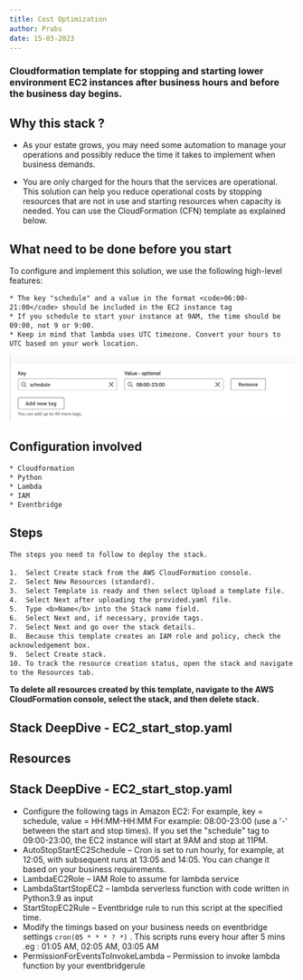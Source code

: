 ```yaml
---
title: Cost Optimization
author: Prabs
date: 15-03-2023
---
```



### Cloudformation template for stopping and starting lower environment EC2 instances after business hours and before the business day begins.



## Why this stack ? 

* As your estate grows, you may need some automation to manage your operations and possibly reduce the time it takes to implement when business demands.

* You are only charged for the hours that the services are operational. This solution can help you reduce operational costs by stopping resources that are not in use and starting resources when capacity is needed. You can use the CloudFormation (CFN) template as explained below.

## What need to be done before you start
To configure and implement this solution, we use the following high-level features:

    * The key "schedule" and a value in the format <code>06:00-21:00</code> should be included in the EC2 instance tag
    * If you schedule to start your instance at 9AM, the time should be 09:00, not 9 or 9:00.
    * Keep in mind that lambda uses UTC timezone. Convert your hours to UTC based on your work location.
![tag](images/EC2_Tag_example.jpg)


## Configuration involved

    * Cloudformation
    * Python
    * Lambda
    * IAM
    * Eventbridge

## Steps

    The steps you need to follow to deploy the stack.

    1.  Select Create stack from the AWS CloudFormation console.
    2.  Select New Resources (standard).
    3.  Select Template is ready and then select Upload a template file.
    4.  Select Next after uploading the provided.yaml file.
    5.  Type <b>Name</b> into the Stack name field.
    6.  Select Next and, if necessary, provide tags.
    7.  Select Next and go over the stack details.
    8.  Because this template creates an IAM role and policy, check the acknowledgement box.
    9.  Select Create stack.
    10. To track the resource creation status, open the stack and navigate to the Resources tab.

<b> To delete all resources created by this template, navigate to the AWS CloudFormation console, select the stack, and then delete stack.</b>


## Stack DeepDive - EC2_start_stop.yaml

## Resources

## Stack DeepDive - EC2_start_stop.yaml


*	Configure the following tags in Amazon EC2: For example, key = schedule, value = HH:MM-HH:MM For example: 08:00-23:00 (use a '-' between the start and stop times). If you set the "schedule" tag to 09:00-23:00, the EC2 instance will start at 9AM and stop at 11PM.
*   AutoStopStartEC2Schedule – Cron is set to run hourly, for example, at 12:05, with subsequent runs at 13:05 and 14:05. You can change it based on your business requirements.
*   LambdaEC2Role – IAM Role to assume for lambda service
*   LambdaStartStopEC2 – lambda serverless function with code written in Python3.9 as input
*   StartStopEC2Rule – Eventbridge rule to run this script at the specified time.
*   Modify the timings based on your business needs on eventbridge settings <code>cron(05 * * * ? *)</code> . This scripts runs every hour after 5 mins .eg : 01:05 AM, 02:05 AM, 03:05 AM
*   PermissionForEventsToInvokeLambda – Permission to invoke lambda function by your eventbridgerule


